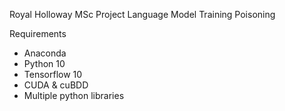 Royal Holloway MSc Project
Language Model Training Poisoning

Requirements
- Anaconda
- Python 10
- Tensorflow 10
- CUDA & cuBDD
- Multiple python libraries
